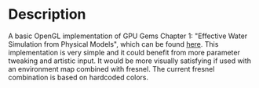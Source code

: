 Description
===========

A basic OpenGL implementation of GPU Gems Chapter 1: "Effective Water Simulation from Physical Models", which can be found [here](http://developer.nvidia.com/node/110). This implementation is very simple and it could benefit from more parameter tweaking and artistic input. It would be more visually satisfying if used with an environment map combined with fresnel. The current fresnel combination is based on hardcoded colors.
